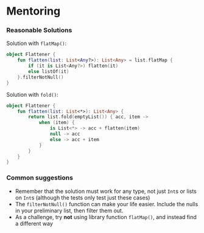 # Mentoring

### Reasonable Solutions

Solution with `flatMap()`:
```kotlin
object Flattener {
    fun flatten(list: List<Any?>): List<Any> = list.flatMap {
        if (it is List<Any?>) flatten(it)
        else listOf(it)
    }.filterNotNull()
}
```

Solution with `fold()`:
```kotlin
object Flattener {
    fun flatten(list: List<*>): List<Any> {
        return list.fold(emptyList()) { acc, item ->
            when (item) {
                is List<*> -> acc + flatten(item)
                null -> acc
                else -> acc + item
            }
        }
    }
}
```

### Common suggestions
* Remember that the solution must work for any type, not just `Int`s or lists on `Int`s (although the tests only test just these cases)
* The `filterNotNull()` function can make your life easier. Include the nulls in your preliminary list, then filter them out.
* As a challenge, try __not__ using library function `flatMap()`, and instead find a different way